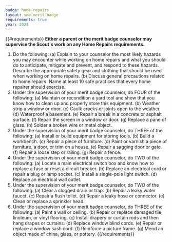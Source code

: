 ```yaml
---
badge: home-repairs
layout: smb-merit-badge
requirements: true
year: 2021
---
```


{{#requirements}}
**Either a parent or the merit badge counselor may supervise the Scout's work on any Home Repairs requirements.**
1. Do the following:
    (a) Explain to your counselor the most likely hazards you may encounter while working on home repairs and what you should do to anticipate, mitigate and prevent, and respond to these hazards. Describe the appropriate safety gear and clothing that should be used when working on home repairs.
    (b) Discuss general precautions related to home repairs. Name at least 10 safe practices that every home repairer should exercise.
2. Under the supervision of your merit badge counselor, do FOUR of the following:
    (a) Maintain or recondition a yard tool and show that you know how to clean up and properly store this equipment.
    (b) Weather strip a window or door.
    (c) Caulk cracks or joints open to the weather.
    (d) Waterproof a basement.
    (e) Repair a break in a concrete or asphalt surface.
    (f) Repair the screen in a window or door.
    (g) Replace a pane of glass.
    (h) Solder a broken wire or metal object.
3. Under the supervision of your merit badge counselor, do THREE of the following:
    (a) Install or build equipment for storing tools.
    (b) Build a workbench.
    (c) Repair a piece of furniture.
    (d) Paint or varnish a piece of furniture, a door, or trim on a house.
    (e) Repair a sagging door or gate.
    (f) Repair a loose step or railing.
    (g) Repair a fence.
4. Under the supervision of your merit badge counselor, do TWO of the following:
    (a) Locate a main electrical switch box and know how to replace a fuse or reset a circuit breaker.
    (b) Replace an electrical cord or repair a plug or lamp socket.
    (c) Install a single-pole light switch.
    (d) Replace an electrical wall outlet.
5. Under the supervision of your merit badge counselor, do TWO of the following:
    (a) Clear a clogged drain or trap.
    (b) Repair a leaky water faucet.
    (c) Repair a flush toilet.
    (d) Repair a leaky hose or connector.
    (e) Clean or replace a sprinkler head.
6. Under the supervision of your merit badge counselor, do THREE of the following:
    (a) Paint a wall or ceiling.
    (b) Repair or replace damaged tile, linoleum, or vinyl flooring.
    (c) Install drapery or curtain rods and then hang drapes or curtains.
    (d) Replace window blind cords.
    (e) Repair or replace a window sash cord.
    (f) Reinforce a picture frame.
    (g) Mend an object made of china, glass, or pottery.
{{/requirements}}
